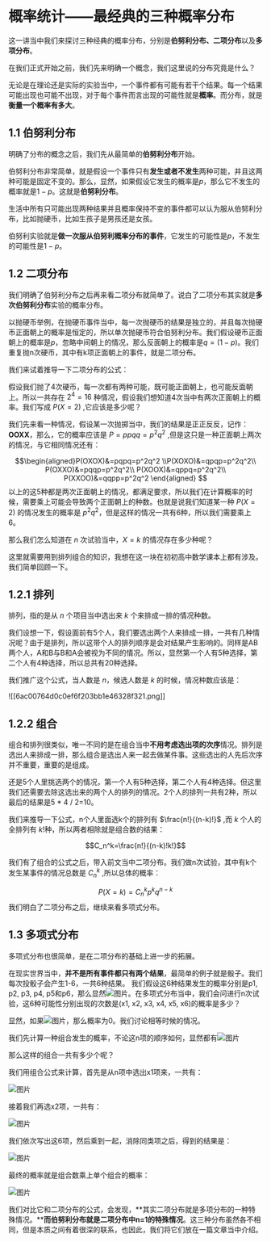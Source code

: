 # 概率统计——最经典的三种概率分布

这一讲当中我们来探讨三种经典的概率分布，分别是**伯努利分布、二项分布**以及**多项分布**。

在我们正式开始之前，我们先来明确一个概念，我们这里说的分布究竟是什么？

无论是在理论还是实际的实验当中，一个事件都有可能有若干个结果。每一个结果可能出现也可能不出现，对于每个事件而言出现的可能性就是**概率**。而分布，就是**衡量一个概率有多大**。

## 1.1 伯努利分布

明确了分布的概念之后，我们先从最简单的**伯努利分布**开始。

伯努利分布非常简单，就是假设一个事件只有**发生或者不发生**两种可能，并且这两种可能是固定不变的。那么，显然，如果假设它发生的概率是$p$，那么它不发生的概率就是$1-p$。这就是**伯努利分布**。

生活中所有只可能出现两种结果并且概率保持不变的事件都可以认为服从伯努利分布，比如抛硬币，比如生孩子是男孩还是女孩。

伯努利实验就是**做一次服从伯努利概率分布的事件**，它发生的可能性是$p$，不发生的可能性是$1-p$。


## 1.2 二项分布

我们明确了伯努利分布之后再来看二项分布就简单了。说白了二项分布其实就是**多次伯努利分布**实验的概率分布。

以抛硬币举例，在抛硬币事件当中，每一次抛硬币的结果是独立的，并且每次抛硬币正面朝上的概率是恒定的，所以单次抛硬币符合伯努利分布。我们假设硬币正面朝上的概率是$p$，忽略中间朝上的情况，那么反面朝上的概率是$q=(1-p)$。我们重复抛n次硬币，其中有k项正面朝上的事件，就是二项分布。


我们来试着推导一下二项分布的公式：

假设我们抛了4次硬币，每一次都有两种可能，既可能正面朝上，也可能反面朝上。所以一共存在 $2^4=16$ 种情况，假设我们想知道4次当中有两次正面朝上的概率。我们写成 $P(X=2)$ ,它应该是多少呢？

我们先来看一种情况，假设某一次抛掷当中，我们的结果是正正反反，记作：**OOXX**，那么，它的概率应该是 $P=ppqq=p^2q^2$ ,但是这只是一种正面朝上两次的情况，与它相同情况还有：

$$\begin{aligned}P(OXOX)&=pqpq=p^2q^2
\\P(XOXO)&=qpqp=p^2q^2\\
P(OXXO)&=pqqp=p^2q^2\\
P(XOOX)&=qppq=p^2q^2\\
P(XXOO)&=qqpp=p^2q^2
\end{aligned}
$$
以上的这5种都是两次正面朝上的情况，都满足要求，所以我们在计算概率的时候，需要乘上可能会导致两个正面朝上的种数。也就是说我们知道某一种 $P(X=2)$ 的情况发生的概率是 $p^2q^2$，但是这样的情况一共有6种，所以我们需要乘上6。

那么我们怎么知道在 $n$ 次试验当中，$X=k$ 的情况存在多少种呢？

这里就需要用到排列组合的知识，我想在这一块在初初高中数学课本上都有涉及。我们简单回顾一下。


## 1.2.1 排列

排列，指的是从 $n$ 个项目当中选出来 $k$ 个来排成一排的情况种数。

我们设想一下，假设面前有5个人，我们要选出两个人来排成一排，一共有几种情况呢？由于是排列，所以这带个人的排列顺序是会对结果产生影响的。同样是AB两个人，A和B与B和A会被视为不同的情况。所以，显然第一个人有5种选择，第二个人有4种选择，所以总共有20种选择。

我们推广这个公式，当人数是 $n$，候选人数是 $k$ 的时候，情况种数应该是：

![[6ac00764d0c0ef6f203bb1e46328f321.png]]


## 1.2.2 组合

组合和排列很类似，唯一不同的是在组合当中**不用考虑选出项的次序**情况。排列是选出人来排成一排，那么组合是选出人来一起去做某件事。这些选出的人先后次序并不重要，重要的是组成。

还是5个人里挑选两个的情况，第一个人有5种选择，第二个人有4种选择。但这里我们还需要去除这选出来的两个人的排列的情况。2个人的排列一共有2种，所以最后的结果是5 * 4 / 2=10。

我们来推导一下公式，n个人里面选k个的排列有 $\frac{n!}{(n-k)!}$ ,而 $k$ 个人的全排列有 $k!$种，所以两者相除就是组合数的结果：

$$C_n^k=\frac{n!}{(n-k)!k!}$$

我们有了组合的公式之后，带入前文当中二项分布。我们做n次试验，其中有k个发生某事件的情况总数是 $C_n^k$ ,所以总体的概率：

$$P(X=k)=C_n^k p^k q^{n-k}$$
我们明白了二项分布之后，继续来看多项式分布。


## 1.3 多项式分布

多项式分布也很简单，是在二项分布的基础上进一步的拓展。

在现实世界当中，**并不是所有事件都只有两个结果**，最简单的例子就是骰子。我们每次投骰子会产生1-6，一共6种结果。 我们假设这6种结果发生的概率分别是p1, p2, p3, p4, p5和p6，那么显然![图片](https://mmbiz.qpic.cn/mmbiz_png/4lVbQH4ShicU0In2xlQjfdZqt8BVaA0RoWxHKwWzhFz0CpogGx5Y9IaibUgMeGl13QJe6KgibBickt3NygB08yYZEw/640?wx_fmt=png&wxfrom=5&wx_lazy=1&wx_co=1)。在多项式分布当中，我们会问进行n次试验，这6种可能性分别出现的次数是(x1, x2, x3, x4, x5, x6)的概率是多少？

显然，如果![图片](https://mmbiz.qpic.cn/mmbiz_png/4lVbQH4ShicU0In2xlQjfdZqt8BVaA0RoaxuibJq81Zl1lz4EW3x4ficqM5NcjmPSFVn2ibuqzyaibebhkFdRSEO8VA/640?wx_fmt=png&wxfrom=5&wx_lazy=1&wx_co=1)，那么概率为0。我们讨论相等时候的情况。

  

我们先计算一种组合发生的概率，不论这n项的顺序如何，显然都有![图片](https://mmbiz.qpic.cn/mmbiz_png/4lVbQH4ShicU0In2xlQjfdZqt8BVaA0RoPoVfmpP7x3vmfGM9aBemt9wzgiamhib7ibHca8BR5OLaauguBUhC1iblHQ/640?wx_fmt=png&wxfrom=5&wx_lazy=1&wx_co=1)


那么这样的组合一共有多少个呢？

  

我们用组合公式来计算，首先是从n项中选出x1项来，一共有：

  

![图片](https://mmbiz.qpic.cn/mmbiz_png/4lVbQH4ShicU0In2xlQjfdZqt8BVaA0RoNbxyo7rianibfHYjBtxKlGAjVJtyekht5QfuMM4uHNyye4VcvibefhAKg/640?wx_fmt=png&wxfrom=5&wx_lazy=1&wx_co=1)

  

接着我们再选x2项，一共有：

  

![图片](https://mmbiz.qpic.cn/mmbiz_png/4lVbQH4ShicU0In2xlQjfdZqt8BVaA0Rotn6BOwNBCOdfLhPQfCib2GoDFbLUsORnM3TNLl3mxldzasnLS3cnb5w/640?wx_fmt=png&wxfrom=5&wx_lazy=1&wx_co=1)

  

我们依次写出这6项，然后乘到一起，消除同类项之后，得到的结果是：

  

![图片](https://mmbiz.qpic.cn/mmbiz_png/4lVbQH4ShicU0In2xlQjfdZqt8BVaA0RoZ5LwTib30g38eslbYCbFaXd3YN7rCENFIwURspEfIRccWFOTJRvic9SQ/640?wx_fmt=png&wxfrom=5&wx_lazy=1&wx_co=1)

  

最终的概率就是组合数乘上单个组合的概率：

  

![图片](https://mmbiz.qpic.cn/mmbiz_png/4lVbQH4ShicU0In2xlQjfdZqt8BVaA0RozBOkdeNMparQleVg7z3aEnHicOQceDU7uCOyNweibG89CagLm5diaZW1w/640?wx_fmt=png&wxfrom=5&wx_lazy=1&wx_co=1)

  

我们对比它和二项分布的公式，会发现，**其实二项分布就是多项分布的一种特殊情况。****而伯努利分布就是二项分布中n=1的特殊情况**。这三种分布虽然各不相同，但是本质之间有着很深的联系，也因此，我们将它们放在一篇文章当中介绍。